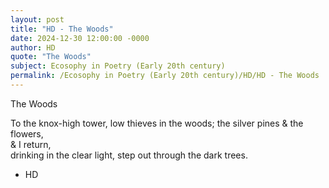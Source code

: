 ```yaml
---
layout: post
title: "HD - The Woods"
date: 2024-12-30 12:00:00 -0000
author: HD
quote: "The Woods"
subject: Ecosophy in Poetry (Early 20th century)
permalink: /Ecosophy in Poetry (Early 20th century)/HD/HD - The Woods
---
```


The Woods

   To the knox-high tower,
   low thieves in the woods;
   the silver pines & the flowers,  
   & I return,  
   drinking in the clear light,
   step out through the dark trees.


- HD
